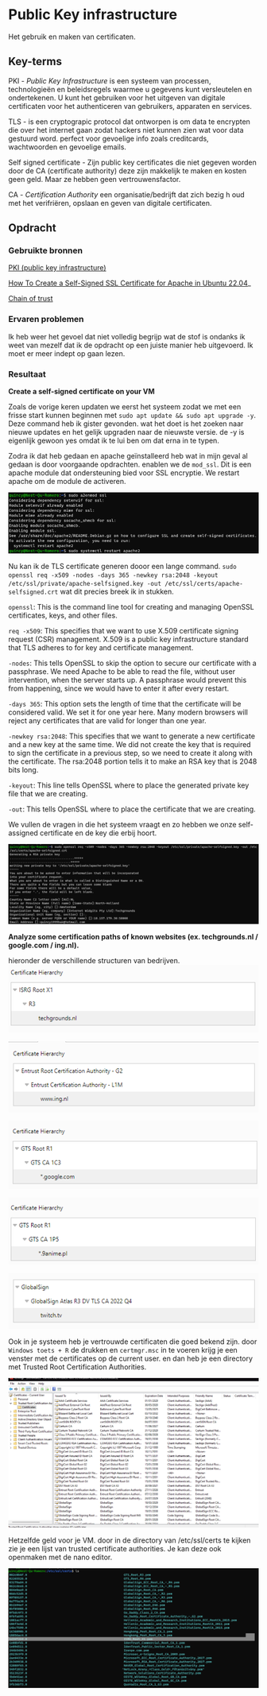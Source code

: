 # Public Key infrastructure
Het gebruik en maken van certificaten.

## Key-terms
PKI - *Public Key Infrastructure* is een systeem van processen, technologieën en beleidsregels waarmee u gegevens kunt versleutelen en ondertekenen. U kunt het gebruiken voor het uitgeven van digitale certificaten voor het authenticeren van gebruikers, apparaten en services.

TLS - is een cryptograpic protocol dat ontworpen is om data te encrypten die over het internet gaan zodat hackers niet kunnen zien wat voor data gestuurd word. perfect voor gevoelige info zoals creditcards, wachtwoorden en gevoelige emails.

Self signed certificate - Zijn public key certificates die niet gegeven worden door de CA (certificate authority) deze zijn makkelijk te maken en kosten geen geld. Maar ze hebben geen vertrouwensfactor.

CA - *Certification Authority* een organisatie/bedrijft dat zich bezig h oud met het verifriëren, opslaan en geven van digitale certificaten.

## Opdracht
### Gebruikte bronnen
[PKI (public key infrastructure)](https://www.digicert.com/nl/what-is-pki#:~:text=PKI%20(public%20key%20infrastructure)%20is,van%20gebruikers%2C%20apparaten%20en%20services.)

[How To Create a Self-Signed SSL Certificate for Apache in Ubuntu 22.04](serhttps://www.digitalocean.com/community/tutorials/how-to-create-a-self-signed-ssl-certificate-for-apache-in-ubuntu-22-04)_

[Chain of trust](https://letsencrypt.org/certificates/)

### Ervaren problemen

Ik heb weer het gevoel dat niet volledig begrijp wat de stof is ondanks ik weet van mezelf dat ik de opdracht op een juiste manier heb uitgevoerd. Ik moet er meer indept op gaan lezen.

### Resultaat
**Create a self-signed certificate on your VM**

Zoals de vorige keren updaten we eerst het systeem zodat we met een frisse start kunnen beginnen met `sudo apt update && sudo apt upgrade -y`. Deze command heb ik gister gevonden. wat het doet is het zoeken naar nieuwe updates en het gelijk upgraden naar de nieuwste versie. de -y is eigenlijk gewoon yes omdat ik te lui ben om dat erna in te typen.

Zodra ik dat heb gedaan en apache geïnstalleerd heb wat in mijn geval al gedaan is door voorgaande opdrachten. enablen we de `mod_ssl`. Dit is een apache module dat ondersteuning bied voor SSL encryptie. We restart apache om de module de activeren.

![mod_SSl](/00_includes/mod_ssl.png)

Nu kan ik de TLS certificate generen dooor een lange command. `sudo openssl req -x509 -nodes -days 365 -newkey rsa:2048 -keyout /etc/ssl/private/apache-selfsigned.key -out /etc/ssl/certs/apache-selfsigned.crt` wat dit precies breek ik in stukken. 

`openssl`: This is the command line tool for creating and managing OpenSSL certificates, keys, and other files.

`req -x509`: This specifies that we want to use X.509 certificate signing request (CSR) management. X.509 is a public key 
infrastructure standard that TLS adheres to for key and certificate management.

`-nodes`: This tells OpenSSL to skip the option to secure our certificate with a passphrase. We need Apache to be able to read the file, without user intervention, when the server starts up. A passphrase would prevent this from happening, since we would have to enter it after every restart.

`-days 365`: This option sets the length of time that the certificate will be considered valid. We set it for one year here. Many modern browsers will reject any certificates that are valid for longer than one year.

`-newkey rsa:2048`: This specifies that we want to generate a new certificate and a new key at the same time. We did not create the key that is required to sign the certificate in a previous step, so we need to create it along with the certificate. The rsa:2048 portion tells it to make an RSA key that is 2048 bits long.

`-keyout`: This line tells OpenSSL where to place the generated private key file that we are creating.

`-out`: This tells OpenSSL where to place the certificate that we are creating.

We vullen de vragen in die het systeem vraagt en zo hebben we onze self-assigned certificate en de key die erbij hoort.

![Certificate created](/00_includes/certificate-created.png)


**Analyze some certification paths of known websites (ex. techgrounds.nl / google.com / ing.nl).**

hieronder de verschillende structuren van bedrijven.
![Techgrounrds path](/00_includes/Techgrounds-certificate.png)

![InG path](/00_includes/ing-certificate.png)

![Google path](/00_includes/Google-certificate.png)

![9anime path](/00_includes/9anime-certificate.png)

![twitch path](/00_includes/twitch-certificate.png)

Ook in je systeem heb je vertrouwde certificaten die goed bekend zijn. door `Windows toets + R` de drukken en `certmgr.msc` in te voeren krijg je een venster met de certificates op de current user. en dan heb je een directory met Trusted Root Certification Authorities.

![system certificates](/00_includes/System-certificates.png)


Hetzelfde geld voor je VM. door in de directory van /etc/ssl/certs te kijken zie je een lijst van trusted certificate authorities. Je kan deze ook openmaken met de nano editor.

![Ubuntu certificates](/00_includes/Ubuntu-certificates.png)



